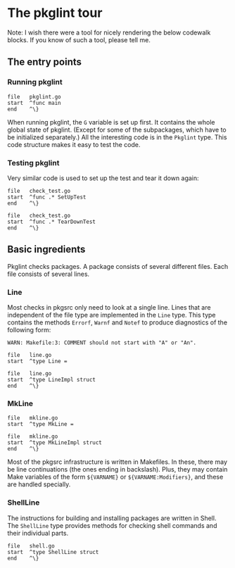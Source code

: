 # The pkglint tour

Note: I wish there were a tool for nicely rendering the below codewalk blocks.
If you know of such a tool, please tell me.

## The entry points

### Running pkglint

```codewalk
file   pkglint.go
start  ^func main
end    ^\}
```

When running pkglint, the `G` variable is set up first.
It contains the whole global state of pkglint.
(Except for some of the subpackages, which have to be initialized separately.)
All the interesting code is in the `Pkglint` type.
This code structure makes it easy to test the code.

### Testing pkglint

Very similar code is used to set up the test and tear it down again:

```codewalk
file   check_test.go
start  ^func .* SetUpTest
end    ^\}
```

```codewalk
file   check_test.go
start  ^func .* TearDownTest
end    ^\}
```

## Basic ingredients

Pkglint checks packages.
A package consists of several different files.
Each file consists of several lines.

### Line

Most checks in pkgsrc only need to look at a single line.
Lines that are independent of the file type are implemented in the `Line` type.
This type contains the methods `Errorf`, `Warnf` and `Notef` to produce diagnostics
of the following form:

```text
WARN: Makefile:3: COMMENT should not start with "A" or "An".
```

```codewalk
file   line.go
start  ^type Line =
```

```codewalk
file   line.go
start  ^type LineImpl struct
end    ^\}
```

### MkLine

```codewalk
file   mkline.go
start  ^type MkLine =
```

```codewalk
file   mkline.go
start  ^type MkLineImpl struct
end    ^\}
```

Most of the pkgsrc infrastructure is written in Makefiles. 
In these, there may be line continuations  (the ones ending in backslash).
Plus, they may contain Make variables of the form `${VARNAME}` or `${VARNAME:Modifiers}`,
and these are handled specially.

### ShellLine

The instructions for building and installing packages are written in Shell.
The `ShellLine` type provides methods for checking shell commands and their individual parts.

```codewalk
file   shell.go
start  ^type ShellLine struct
end    ^\}
```
